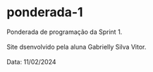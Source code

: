 # ponderada-1
 Ponderada de programação da Sprint 1.
<br>
<br>
Site dsenvolvido pela aluna Gabrielly Silva Vitor.
<br>  <br>
Data: 11/02/2024
